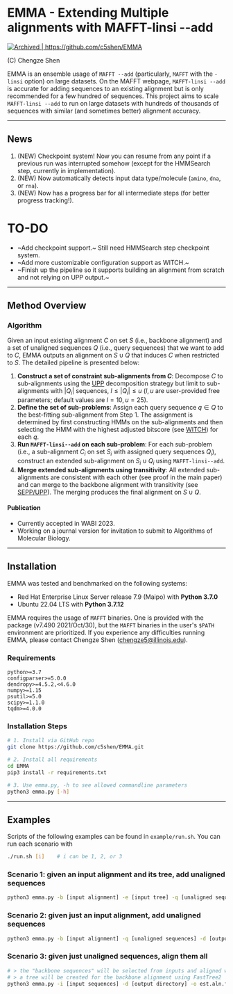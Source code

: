 # EMMA - Extending Multiple alignments with MAFFT-linsi --add
<a href="https://archive.softwareheritage.org/browse/origin/?origin_url=https://github.com/c5shen/EMMA">
    <img src="https://archive.softwareheritage.org/badge/origin/https://github.com/c5shen/EMMA/" alt="Archived | https://github.com/c5shen/EMMA"/>
</a>


(C) Chengze Shen

EMMA is an ensemble usage of `MAFFT --add` (particularly, `MAFFT` with the `-linsi` option) on large datasets. On the MAFFT webpage, `MAFFT-linsi --add` is accurate for adding sequences to an existing alignment but is only recommended for a few hundred of sequences. This project aims to scale `MAFFT-linsi --add` to run on large datasets with hundreds of thousands of sequences with similar (and sometimes better) alignment accuracy.

----
News
----
1. (NEW) Checkpoint system! Now you can resume from any point if a previous run was interrupted somehow (except for the HMMSearch step, currently in implementation).
2. (NEW) Now automatically detects input data type/molecule (`amino`, `dna`, or `rna`).
3. (NEW) Now has a progress bar for all intermediate steps (for better progress tracking!).


# TO-DO
* ~Add checkpoint support.~ Still need HMMSearch step checkpoint system.
* ~Add more customizable configuration support as WITCH.~
* ~Finish up the pipeline so it supports building an alignment from scratch and not relying on UPP output.~


---------------
Method Overview
---------------
### Algorithm
Given an input existing alignment $C$ on set $S$ (i.e., backbone alignment) and a set of unaligned sequences $Q$ (i.e., query sequences) that we want to add to $C$, EMMA outputs an alignment on $S\cup Q$ that induces $C$ when restricted to $S$. The detailed pipeline is presented below:
1. __Construct a set of constraint sub-alignments from $C$__: Decompose $C$ to sub-alignments using the [UPP](https://github.com/smirarab/sepp/blob/master/README.UPP.md) decomposition strategy but limit to sub-alignments with $|Q_i|$ sequences, $l\leq |Q_i|\leq u$ ($l,u$ are user-provided free parameters; default values are $l=10,u=25$).
2. __Define the set of sub-problems__: Assign each query sequence $q\in Q$ to the best-fitting sub-alignment from Step 1. The assignment is determined by first constructing HMMs on the sub-alignments and then selecting the HMM with the highest adjusted bitscore (see [WITCH](https://github.com/c5shen/WITCH)) for each $q$.
3. __Run `MAFFT-linsi--add` on each sub-problem__: For each sub-problem (i.e., a sub-alignment $C_i$ on set $S_i$ with assigned query sequences $Q_i$), construct an extended sub-alignment on $S_i\cup Q_i$ using `MAFFT-linsi--add`.
4. __Merge extended sub-alignments using transitivity__: All extended sub-alignments are consistent with each other (see proof in the main paper) and can merge to the backbone alignment with transitivity (see [SEPP/UPP](https://github.com/smirarab/sepp)). The merging produces the final alignment on $S\cup Q$.

#### Publication
* Currently accepted in WABI 2023.
* Working on a journal version for invitation to submit to Algorithms of Molecular Biology.

------------
Installation
------------
EMMA was tested and benchmarked on the following systems:
* Red Hat Enterprise Linux Server release 7.9 (Maipo) with __Python 3.7.0__
* Ubuntu 22.04 LTS with __Python 3.7.12__

EMMA requires the usage of `MAFFT` binaries. One is provided with the package (v7.490 2021/Oct/30), but the `MAFFT` binaries in the user's `$PATH` environment are prioritized. If you experience any difficulties running EMMA, please contact Chengze Shen (chengze5@illinois.edu).

### Requirements
```
python>=3.7
configparser>=5.0.0
dendropy>=4.5.2,<4.6.0
numpy>=1.15
psutil>=5.0
scipy>=1.1.0
tqdm>=4.0.0
```

### Installation Steps
```bash
# 1. Install via GitHub repo
git clone https://github.com/c5shen/EMMA.git

# 2. Install all requirements
cd EMMA
pip3 install -r requirements.txt

# 3. Use emma.py, -h to see allowed commandline parameters
python3 emma.py [-h]
```

-------
Examples
-------
Scripts of the following examples can be found in `example/run.sh`. You can run each scenario with
```bash
./run.sh [i]    # i can be 1, 2, or 3
```

### Scenario 1: given an input alignment and its tree, add unaligned sequences
```bash
python3 emma.py -b [input alignment] -e [input tree] -q [unaligned sequences] -d [output directory] -o est.aln.fasta
```

### Scenario 2: given just an input alignment, add unaligned sequences
```bash
python3 emma.py -b [input alignment] -q [unaligned sequences] -d [output directory] -o est.aln.fasta
```

### Scenario 3: given just unaligned sequences, align them all
```bash
# > the "backbone sequences" will be selected from inputs and aligned with default MAGUS
# > a tree will be created for the backbone alignment using FastTree2
python3 emma.py -i [input sequences] -d [output directory] -o est.aln.fasta
```
